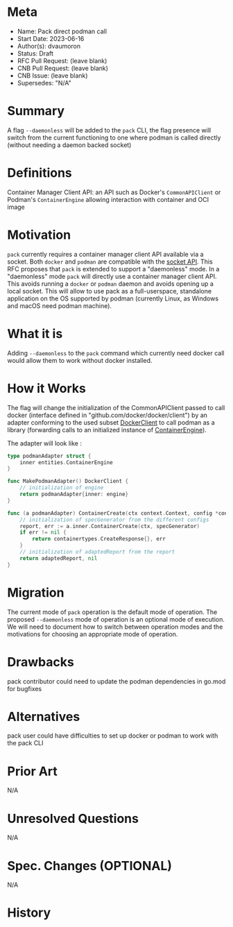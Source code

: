 # Meta
[meta]: #meta
- Name: Pack direct podman call
- Start Date: 2023-06-16
- Author(s): dvaumoron
- Status: Draft
- RFC Pull Request: (leave blank)
- CNB Pull Request: (leave blank)
- CNB Issue: (leave blank)
- Supersedes: "N/A"

# Summary
[summary]: #summary

A flag `--daemonless` will be added to the `pack` CLI, the flag presence will switch from the current functioning to one where podman is called directly (without needing a daemon backed socket)

# Definitions
[definitions]: #definitions

Container Manager Client API: an API such as Docker's `CommonAPIClient` or Podman's `ContainerEngine` allowing interaction with container and OCI image

# Motivation
[motivation]: #motivation

`pack` currently requires a container manager client API available via a socket.  Both `docker` and `podman` are compatible with the [socket API](https://docs.docker.com/engine/api/v1.24/).  This RFC proposes that `pack` is extended to support a "daemonless" mode.  In a "daemonless" mode `pack` will directly use a container manager client API.  This avoids running a `docker` or `podman` daemon and avoids opening up a local socket.  This will allow to use pack as a full-userspace, standalone application on the OS supported by podman (currently Linux, as Windows and macOS need podman machine).

# What it is
[what-it-is]: #what-it-is

Adding `--daemonless` to the `pack` command which currently need docker call would allow them to work without docker installed.

# How it Works
[how-it-works]: #how-it-works

The flag will change the initialization of the CommonAPIClient passed to call docker (interface defined in "github.com/docker/docker/client") by an adapter conforming to the used subset [DockerClient](https://github.com/buildpacks/pack/blob/main/pkg/client/docker.go#L14) to call podman as a library (forwarding calls to an initialized instance of [ContainerEngine](https://github.com/containers/podman/blob/main/pkg/domain/entities/engine_container.go#L16)).

The adapter will look like :

```Go
type podmanAdapter struct {
    inner entities.ContainerEngine
}

func MakePodmanAdapter() DockerClient {
    // initialization of engine
    return podmanAdapter{inner: engine}
}

func (a podmanAdapter) ContainerCreate(ctx context.Context, config *containertypes.Config, hostConfig *containertypes.HostConfig, networkingConfig *networktypes.NetworkingConfig, platform *specs.Platform, containerName string) (containertypes.CreateResponse, error) {
    // initialization of specGenerator from the different configs
    report, err := a.inner.ContainerCreate(ctx, specGenerator)
    if err != nil {
        return containertypes.CreateResponse{}, err
    }
    // initialization of adaptedReport from the report
    return adaptedReport, nil
}
```

# Migration
[migration]: #migration

The current mode of `pack` operation is the default mode of operation.  The proposed `--daemonless` mode of operation is an optional mode of execution.  We will need to document how to switch between operation modes and the motivations for choosing an appropriate mode of operation.

# Drawbacks
[drawbacks]: #drawbacks

pack contributor could need to update the podman dependencies in go.mod for bugfixes

# Alternatives
[alternatives]: #alternatives

pack user could have difficulties to set up docker or podman to work with the pack CLI

# Prior Art
[prior-art]: #prior-art

N/A

# Unresolved Questions
[unresolved-questions]: #unresolved-questions

N/A

# Spec. Changes (OPTIONAL)
[spec-changes]: #spec-changes

N/A

# History

<!--
## Amended
### Meta
[meta-1]: #meta-1
- Name: (fill in the amendment name: Variable Rename)
- Start Date: (fill in today's date: YYYY-MM-DD)
- Author(s): (Github usernames)
- Amendment Pull Request: (leave blank)

### Summary

A brief description of the changes.

### Motivation

Why was this amendment necessary?
--->